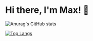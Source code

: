 # Hi there, I'm Max! 👋
![Anurag's GitHub stats](https://github-readme-stats.vercel.app/api?username=mkimball14&show_icons=true&theme=radical)

[![Top Langs](https://github-readme-stats.vercel.app/api/top-langs/?username=mkimball14&layout=compact)](https://github.com/anuraghazra/github-readme-stats)
